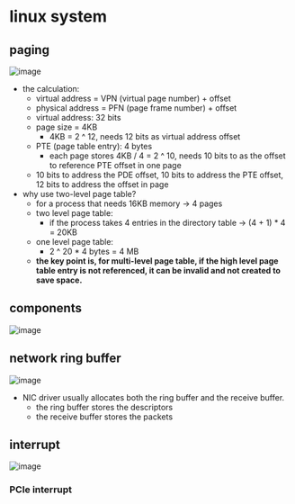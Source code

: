 # linux system

## paging

![image](https://github.com/user-attachments/assets/8a8e9eec-4ca9-4739-8f03-936e4b368fe5)

* the calculation:
    * virtual address = VPN (virtual page number) + offset
    * physical address = PFN (page frame number) + offset
    * virtual address: 32 bits
    * page size = 4KB
        * 4KB = 2 ^ 12, needs 12 bits as virtual address offset
    * PTE (page table entry): 4 bytes
        * each page stores 4KB / 4 = 2 ^ 10, needs 10 bits to as the offset to reference PTE offset in one page
    * 10 bits to address the PDE offset, 10 bits to address the PTE offset, 12 bits to address the offset in page
* why use two-level page table?
    *  for a process that needs 16KB memory -> 4 pages
    * two level page table:
        * if the process takes 4 entries in the directory table -> (4 + 1) * 4 = 20KB
    * one level page table:
        * 2 ^ 20 * 4 bytes = 4 MB
    * **the key point is, for multi-level page table, if the high level page table entry is not referenced, it can be invalid and not created to save space.**


## components

![image](https://github.com/user-attachments/assets/087746e3-9ee6-4366-af26-cfe95798094e)


## network ring buffer

![image](https://github.com/user-attachments/assets/29ffe43f-1d31-4342-b431-35ba5b922940)

* NIC driver usually allocates both the ring buffer and the receive buffer.
    * the ring buffer stores the descriptors
    * the receive buffer stores the packets

## interrupt

![image](https://github.com/user-attachments/assets/dc246c2d-4c59-4903-8d6f-cb30d8932159)


### PCIe interrupt
